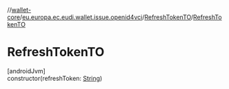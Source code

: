 //[wallet-core](../../../index.md)/[eu.europa.ec.eudi.wallet.issue.openid4vci](../index.md)/[RefreshTokenTO](index.md)/[RefreshTokenTO](-refresh-token-t-o.md)

# RefreshTokenTO

[androidJvm]\
constructor(refreshToken: [String](https://kotlinlang.org/api/latest/jvm/stdlib/kotlin/-string/index.html))
